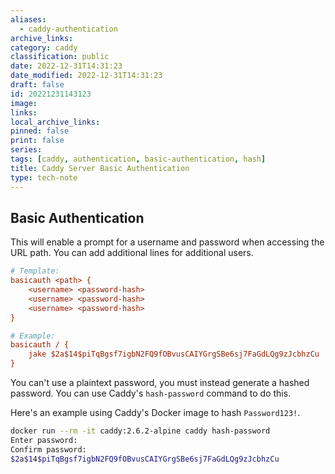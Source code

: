 ```yaml
---
aliases:
  - caddy-authentication
archive_links: 
category: caddy
classification: public
date: 2022-12-31T14:31:23
date_modified: 2022-12-31T14:31:23
draft: false
id: 20221231143123
image: 
links: 
local_archive_links: 
pinned: false
print: false
series: 
tags: [caddy, authentication, basic-authentication, hash]
title: Caddy Server Basic Authentication
type: tech-note
---
```


## Basic Authentication

This will enable a prompt for a username and password when accessing the URL path. You can add additional lines for additional users.

```ini
# Template:
basicauth <path> {
    <username> <password-hash>
    <username> <password-hash>
    <username> <password-hash>
}

# Example:
basicauth / {
    jake $2a$14$piTqBgsf7igbN2FQ9fOBvusCAIYGrgSBe6sj7FaGdLQg9zJcbhzCu
}
```

You can't use a plaintext password, you must instead generate a hashed password. You can use Caddy's `hash-password` command to do this. 

Here's an example using Caddy's Docker image to hash `Password123!`.

```sh
docker run --rm -it caddy:2.6.2-alpine caddy hash-password
Enter password:
Confirm password:
$2a$14$piTqBgsf7igbN2FQ9fOBvusCAIYGrgSBe6sj7FaGdLQg9zJcbhzCu
```

